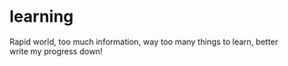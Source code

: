# learning
Rapid world, too much information, way too many things to learn, better write my progress down!
